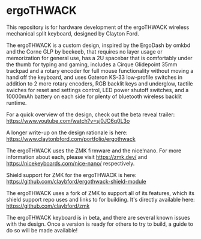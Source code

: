 # ergoTHWACK

This repository is for hardware development of the ergoTHWACK wireless mechanical split keyboard, designed by Clayton Ford.

The ergoTHWACK is a custom design, inspired by the ErgoDash by omkbd and the Corne GLP by beekeeb, that requires no layer usage or memorization for general use, has a 2U spacebar that is comfortably under the thumb for typing and gaming, includes a Cirque Glidepoint 35mm trackpad and a rotary encoder for full mouse functionality without moving a hand off the keyboard, and uses Gateron KS-33 low-profile switches in addition to 2 more rotary encoders, RGB backlit keys and underglow, tactile swiches for reset and settings control, LED power shutoff switches, and a 10000mAh battery on each side for plenty of bluetooth wireless backlit runtime.

For a quick overview of the design, check out the beta reveal trailer: https://www.youtube.com/watch?v=sj0JC6q0L3o

A longer write-up on the design rationale is here: https://www.claytonbford.com/portfolio/ergothwack

The ergoTHWACK uses the ZMK firmware and the nice!nano. For more information about each, please visit https://zmk.dev/ and https://nicekeyboards.com/nice-nano/ respectively.

Shield support for ZMK for the ergoTHWACK is here: https://github.com/claybford/ergothwack-shield-module

The ergoTHWACK uses a fork of ZMK to support all of its features, which its shield support repo uses and links to for building. It's directly available here: https://github.com/claybford/zmk

The ergoTHWACK keyboard is in beta, and there are several known issues with the design. Once a version is ready for others to try to build, a guide to do so will be made available!

